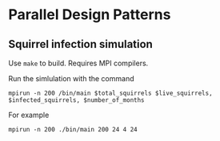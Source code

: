 # Parallel Design Patterns
## Squirrel infection simulation

Use `make` to build. Requires MPI compilers. 

Run the simlulation with the command

```
mpirun -n 200 /bin/main $total_squirrels $live_squirrels, $infected_squirrels, $number_of_months
```
For example

```
mpirun -n 200 ./bin/main 200 24 4 24
```

